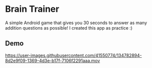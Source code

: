 # Brain Trainer
A simple Android game that gives you 30 seconds to answer as many addition questions as possible! I created this app as practice :)

Demo
-------

https://user-images.githubusercontent.com/41550774/134782894-8d2e9f09-1369-4d3e-b17f-7106f2291aaa.mov

